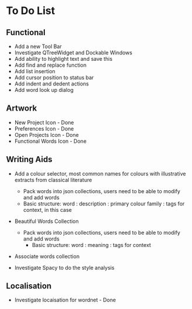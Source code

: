 # To Do List


## Functional

- Add a new Tool Bar
- Investigate QTreeWidget and Dockable Windows
- Add ability to highlight text and save this
- Add find and replace function
- Add list insertion
- Add cursor position to status bar
- Add indent and dedent actions
- Add word look up dialog

## Artwork

- New Project Icon - Done
- Preferences Icon - Done
- Open Projects Icon - Done
- Functional Words Icon - Done
## Writing Aids

- Add a colour selector, most common names for colours with illustrative extracts from classical literature
  - Pack words into json collections, users need to be able to modify and add words
  - Basic structure: word : description : primary colour family : tags for context, in this case
- Beautiful Words Collection
  - Pack words into json collections, users need to be able to modify and add words
    - Basic structure: word : meaning : tags for context
- Associate words collection

- Investigate Spacy to do the style analysis

## Localisation

- Investigate locaisation for wordnet - Done